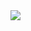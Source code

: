 <!--
## Hi there 👋

**HappyRespawnanchor/HappyRespawnanchor** is a ✨ _special_ ✨ repository because its `README.md` (this file) appears on your GitHub profile.

Here are some ideas to get you started:

- 🔭 I’m currently working on ...
- 🌱 I’m currently learning ...
- 👯 I’m looking to collaborate on ...
- 🤔 I’m looking for help with ...
- 💬 Ask me about ...
- 📫 How to reach me: ...
- 😄 Pronouns: ...
- ⚡ Fun fact: ...
-->

<div>
  <img src="https://github-readme-stats.vercel.app/api/top-langs/?username=HappyRespawnanchor&layout=donut-vertical&theme=nord&hide_border=true&hide=javascript,ruby" align="left" />
</div>
